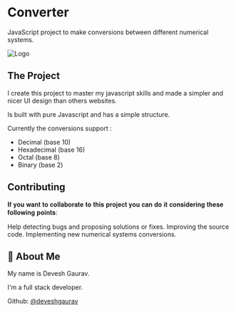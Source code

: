 # Converter
JavaScript project to make conversions between different numerical systems.

![Logo](https://play-lh.googleusercontent.com/lGzl1C6ZRfoU2qmB50evFyRd7-b7V1HvJbOVhRuxayRaq4DH9porjJMn0Y29qc8x4wkn)

## The Project
I create this project to master my javascript skills and made a simpler and nicer UI design than others websites.

Is built with pure Javascript and has a simple structure.

Currently the conversions support :
- Decimal (base 10)
- Hexadecimal (base 16)
- Octal (base 8)
- Binary (base 2)


## Contributing
𝐈𝐟 𝐲𝐨𝐮 𝐰𝐚𝐧𝐭 𝐭𝐨 𝐜𝐨𝐥𝐥𝐚𝐛𝐨𝐫𝐚𝐭𝐞 𝐭𝐨 𝐭𝐡𝐢𝐬 𝐩𝐫𝐨𝐣𝐞𝐜𝐭 𝐲𝐨𝐮 𝐜𝐚𝐧 𝐝𝐨 𝐢𝐭 𝐜𝐨𝐧𝐬𝐢𝐝𝐞𝐫𝐢𝐧𝐠 𝐭𝐡𝐞𝐬𝐞 𝐟𝐨𝐥𝐥𝐨𝐰𝐢𝐧𝐠 𝐩𝐨𝐢𝐧𝐭𝐬:

Help detecting bugs and proposing solutions or fixes.
Improving the source code.
Implementing new numerical systems conversions.


## 🚀 About Me
My name is Devesh Gaurav.

I'm a full stack developer.

Github: [@deveshgaurav](https://github.com/DEVXD360)

